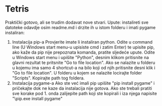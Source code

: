 # Tetris
Praktički gotovo, ali se trudim dodavat nove stvari.
Upute: instalireti sve datoteke odavdje osim readme.md i drzite ih u istom folderu i imati pygame instaliran:

1. Instalacija pip-a
Provjerite imate li instaliran python.
Odite u command line (U Windows start menu-u upisiste cmd i zatim Enter) te upisite pip, ako kaže da pip nije prepoznata komanda, pratite sljedeće upute.
Odite u Windows start menu i upišite "Python", desnim klikom pritisnite na glavni rezultat te pritsnite "Go to file location".
Ako se nalazite u folderu u kojemu ima samo 4 shortcut-a na bilo koji od njih pritisnite desni klik i "Go to file location".
U folderu u kojem se nalazite locirajte folder "Scripts".
Kopirajte path tog foldera.
2. Instalacija pygame-a
Ako ste već imali pip upišite "pip install pygame" i pričekajte dok ne kaze da instalacija nije gotova.
Ako ste trebali pratiti sve korake pod 1. onda zalijepite path koji ste kopirali i iza njega napisite "\pip.exe install pygame"
